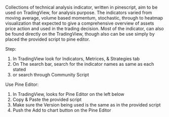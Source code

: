 
Collections of technical analysis indicator, written in pinescript, aim to be used on TradingView, for analysis purpose. The indicators varied from moving average, volume based momentum, stochastic, through to heatmap visualization that expected to give a comprehensive overview of assets price action and used in the trading decision. Most of the indicator, can also be found directly on the TradingView, though also can be use simply by placed the provided script to pine editor.

Step:
  1. In TradingView look for Indicators, Metrices, & Strategies tab
  2. On The search bar, search for the indicator names as same as each stated
  3. or search through Community Script

Use Pine Editor:
  1. In TradingView, looks for Pine Editor on the left below
  2. Copy & Paste the provided script
  3. Make sure the Version being used is the same as in the provided script
  4. Push the Add to chart button on the Pine Editor
